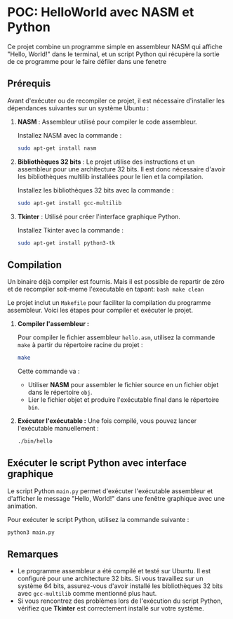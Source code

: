 # POC: HelloWorld avec NASM et Python

Ce projet combine un programme simple en assembleur NASM qui affiche "Hello, World!" dans le terminal, et un script Python qui récupère la sortie de ce programme pour le faire défiler dans une fenetre

## Prérequis

Avant d'exécuter ou de recompiler ce projet, il est nécessaire d'installer les dépendances suivantes sur un système Ubuntu :

1. **NASM** : Assembleur utilisé pour compiler le code assembleur.

   Installez NASM avec la commande :
   ```bash
   sudo apt-get install nasm
   ```

2. **Bibliothèques 32 bits** : Le projet utilise des instructions et un assembleur pour une architecture 32 bits. Il est donc nécessaire d'avoir les bibliothèques multilib installées pour le lien et la compilation.

   Installez les bibliothèques 32 bits avec la commande :
   ```bash
   sudo apt-get install gcc-multilib
   ```

3. **Tkinter** : Utilisé pour créer l'interface graphique Python.

   Installez Tkinter avec la commande :
   ```bash
   sudo apt-get install python3-tk
   ```

## Compilation

Un binaire déjà compiler est fournis. Mais il est possible de repartir de zéro et de recompiler soit-meme l'executable en tapant:
    ```bash
    make clean
    ```

Le projet inclut un `Makefile` pour faciliter la compilation du programme assembleur. Voici les étapes pour compiler et exécuter le projet.

1. **Compiler l'assembleur :**

   Pour compiler le fichier assembleur `hello.asm`, utilisez la commande `make` à partir du répertoire racine du projet :
   ```bash
   make
   ```

   Cette commande va :
   - Utiliser **NASM** pour assembler le fichier source en un fichier objet dans le répertoire `obj`.
   - Lier le fichier objet et produire l'exécutable final dans le répertoire `bin`.

3. **Exécuter l'exécutable :**
   Une fois compilé, vous pouvez lancer l'exécutable manuellement :
   ```bash
   ./bin/hello
   ```

## Exécuter le script Python avec interface graphique

Le script Python `main.py` permet d'exécuter l'exécutable assembleur et d'afficher le message "Hello, World!" dans une fenêtre graphique avec une animation.

Pour exécuter le script Python, utilisez la commande suivante :
```bash
python3 main.py
```

## Remarques

- Le programme assembleur a été compilé et testé sur Ubuntu. Il est configuré pour une architecture 32 bits. Si vous travaillez sur un système 64 bits, assurez-vous d'avoir installé les bibliothèques 32 bits avec `gcc-multilib` comme mentionné plus haut.
- Si vous rencontrez des problèmes lors de l'exécution du script Python, vérifiez que **Tkinter** est correctement installé sur votre système.


